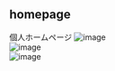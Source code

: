 ## homepage
個人ホームページ
![image](https://github.com/djydjy333/homepage/assets/65333672/7e3bcb91-5acf-43af-891c-37f994bd86ef)<br>
![image](https://github.com/djydjy333/homepage/assets/65333672/a07e2a94-1133-431a-8214-4089aadc29d9)<br>
![image](https://github.com/djydjy333/homepage/assets/65333672/b3eb6eb0-481c-4e44-ac23-14a90b9861e0)<br>

